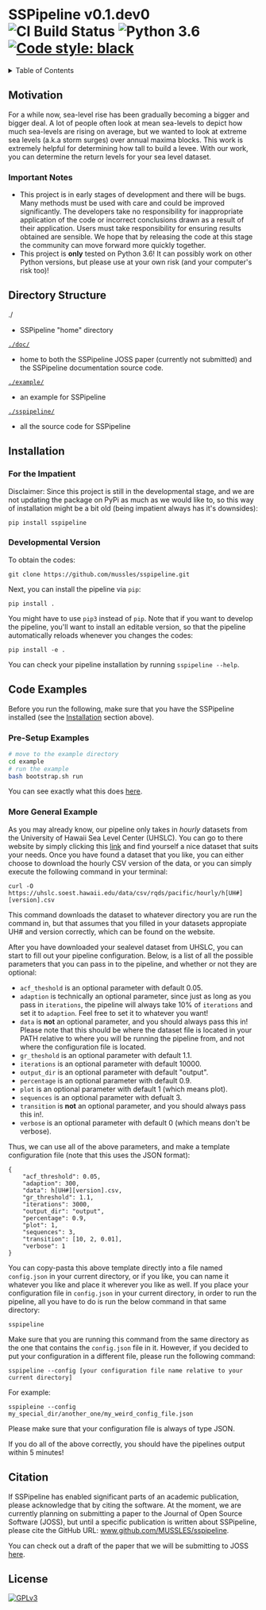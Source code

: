 <!-- markdownlint-disable MD033 -->
<!-- markdownlint-disable MD022 -->

# SSPipeline v0.1.dev0 ![CI Build Status](https://img.shields.io/travis/MUSSLES/sspipeline/master.svg?style=flat-square&label=CI) ![Python 3.6](https://img.shields.io/badge/Python-3.6-blue.svg?style=flat-square) [![Code style: black](https://img.shields.io/badge/Code%20Style-black-000000.svg?style=flat-square)](https://github.com/ambv/black)

<details><summary>Table of Contents</summary>

- [Motivation](#motivation)
  - [Important Notes](#important-notes)
- [Directory Structure](#directory-structure)
- [Installation](#installation)
  - [For the Impatient](#for-the-impatient)
  - [Developmental Version](#developmental-version)
- [Code Examples](#code-examples)
  - [Pre-Setup Examples](#pre-setup-examples)
  - [More General Example](#more-general-example)
- [Citation](#citation)
- [License](#license)

</details>

## Motivation

For a while now, sea-level rise has been gradually becoming a bigger and bigger deal. A lot of people often look at mean sea-levels to depict how much sea-levels are rising on average, but we wanted to look at extreme sea levels (a.k.a storm surges) over annual maxima blocks. This work is extremely helpful for determining how tall to build a levee. With our work, you can determine the return levels for your sea level dataset.

### Important Notes

- This project is in early stages of development and there will be bugs. Many methods must be used with care and could be improved significantly. The developers take no responsibility for inappropriate application of the code or incorrect conclusions drawn as a result of their application. Users must take responsibility for ensuring results obtained are sensible. We hope that by releasing the code at this stage the community can move forward more quickly together.
- This project is **only** tested on Python 3.6! It can possibly work on other Python versions, but please use at your own risk (and your computer's risk too)!

## Directory Structure

./

- SSPipeline "home" directory

[`./doc/`](doc)

- home to both the SSPipeline JOSS paper (currently not submitted) and the SSPipeline documentation source code.

[`./example/`](example#readme)

- an example for SSPipeline

[`./sspipeline/`](sspipeline#readme)

- all the source code for SSPipeline

## Installation

### For the Impatient

Disclaimer: Since this project is still in the developmental stage, and we are not updating the package on PyPi as much as we would like to, so this way of installation might be a bit old (being impatient always has it's downsides):

    pip install sspipeline

### Developmental Version

To obtain the codes:

    git clone https://github.com/mussles/sspipeline.git

Next, you can install the pipeline via `pip`:

    pip install .

You might have to use `pip3` instead of `pip`. Note that if you want to develop the pipeline, you'll want to install an editable version, so that the pipeline automatically reloads whenever you changes the codes:

    pip install -e .

You can check your pipeline installation by running `sspipeline --help`.

## Code Examples

Before you run the following, make sure that you have the SSPipeline installed (see the [Installation](#installation) section above).

### Pre-Setup Examples

```sh
# move to the example directory
cd example
# run the example
bash bootstrap.sh run
```

You can see exactly what this does [here](example#readme).

### More General Example

As you may already know, our pipeline only takes in _hourly_ datasets from the University of Hawaii Sea Level Center (UHSLC). You can go to there website by simply clicking this [link](https://uhslc.soest.hawaii.edu/data/?rq) and find yourself a nice dataset that suits your needs. Once you have found a dataset that you like, you can either choose to download the hourly CSV version of the data, or you can simply execute the following command in your terminal:

    curl -O https://uhslc.soest.hawaii.edu/data/csv/rqds/pacific/hourly/h[UH#][version].csv

This command downloads the dataset to whatever directory you are run the command in, but that assumes that you filled in your datasets appropiate UH# and version correctly, which can be found on the website.

After you have downloaded your sealevel dataset from UHSLC, you can start to fill out your pipeline configuration. Below, is a list of all the possible parameters that you can pass in to the pipeline, and whether or not they are optional:

- `acf_theshold` is an optional parameter with default 0.05.
- `adaption` is technically an optional parameter, since just as long as you pass in `iterations`, the pipeline will always take 10% of `iterations` and set it to `adaption`. Feel free to set it to whatever you want!
- `data` is **not** an optional parameter, and you should always pass this in! Please note that this should be where the dataset file is located in your PATH relative to where you will be running the pipeline from, and not where the configuration file is located.
- `gr_theshold` is an optional parameter with default 1.1.
- `iterations` is an optional parameter with default 10000.
- `output_dir` is an optional parameter with default "output".
- `percentage` is an optional parameter with default 0.9.
- `plot` is an optional parameter with default 1 (which means plot).
- `sequences` is an optional parameter with defualt 3.
- `transition` is **not** an optional parameter, and you should always pass this in!.
- `verbose` is an optional parameter with default 0 (which means don't be verbose).

Thus, we can use all of the above parameters, and make a template configuration file (note that this uses the JSON format):

    {
        "acf_threshold": 0.05,
        "adaption": 300,
        "data": h[UH#][version].csv,
        "gr_threshold": 1.1,
        "iterations": 3000,
        "output_dir": "output",
        "percentage": 0.9,
        "plot": 1,
        "sequences": 3,
        "transition": [10, 2, 0.01],
        "verbose": 1
    }

You can copy-pasta this above template directly into a file named `config.json` in your current directory, or if you like, you can name it whatever you like and place it wherever you like as well. If you place your configuration file in `config.json` in your current directory, in order to run the pipeline, all you have to do is run the below command in that same directory:

    sspipeline

Make sure that you are running this command from the same directory as the one that contains the `config.json` file in it. However, if you decided to put your configuration in a different file, please run the following command:

    sspipeline --config [your configuration file name relative to your current directory]

For example:

    sspipleine --config my_special_dir/another_one/my_weird_config_file.json

Please make sure that your configuration file is always of type JSON.

If you do all of the above correctly, you should have the pipelines output within 5 minutes!

## Citation

If SSPipeline has enabled significant parts of an academic publication, please acknowledge that by citing the software. At the moment, we are currently planning on submitting a paper to the Journal of Open Source Software (JOSS), but until a specific publication is written about SSPipeline, please cite the GitHub URL: www.github.com/MUSSLES/sspipeline.

You can check out a draft of the paper that we will be submitting to JOSS [here](doc/joss_paper/paper.pdf).

## License

[![GPLv3](https://img.shields.io/badge/license-GPLv3-0a0a0a.svg?style=flat&colorA=0a0a0a)](LICENSE)
